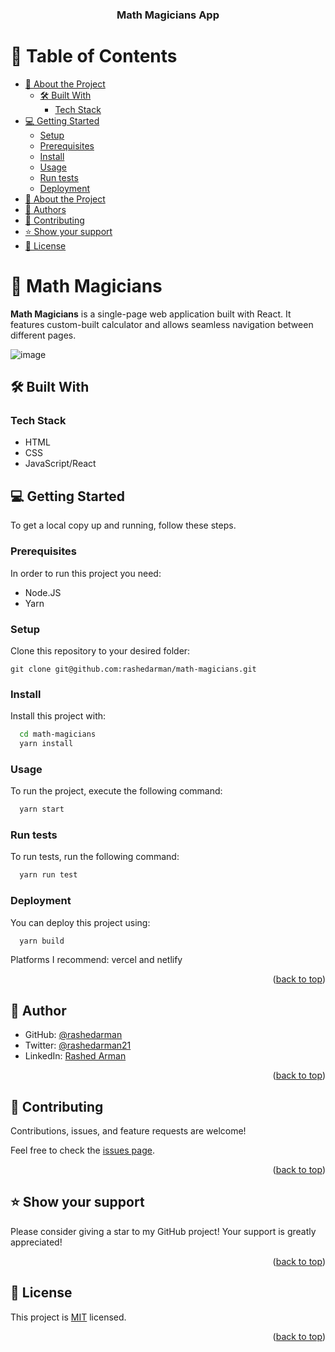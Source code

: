 <a name="readme-top"></a>

<div align="center">
  <h3><b>Math Magicians App</b></h3>
</div>

<!-- TABLE OF CONTENTS -->

# 📗 Table of Contents

- [📖 About the Project](#about-project)
  - [🛠 Built With](#built-with)
    - [Tech Stack](#tech-stack)
- [💻 Getting Started](#getting-started)
  - [Setup](#setup)
  - [Prerequisites](#prerequisites)
  - [Install](#install)
  - [Usage](#usage)
  - [Run tests](#run-tests)
  - [Deployment](#triangular_flag_on_post-deployment)
- [📖 About the Project](#about-project)
- [👥 Authors](#authors)
- [🤝 Contributing](#contributing)
- [⭐️ Show your support](#support)
- [📝 License](#license)

<!-- PROJECT DESCRIPTION -->

# 📖 Math Magicians <a name="about-project"></a>

**Math Magicians** is a single-page web application built with React. It features custom-built calculator and allows seamless navigation between different pages.

![image](https://user-images.githubusercontent.com/78993606/213771728-f6b32bd9-c0d5-48ae-8c79-b1d2ee9d3786.png)

## 🛠 Built With <a name="built-with"></a>

### Tech Stack <a name="tech-stack"></a>

- HTML
- CSS
- JavaScript/React

<!-- GETTING STARTED -->

## 💻 Getting Started <a name="getting-started"></a>

To get a local copy up and running, follow these steps.

### Prerequisites

In order to run this project you need:

- Node.JS
- Yarn

### Setup

Clone this repository to your desired folder:

`git clone git@github.com:rashedarman/math-magicians.git`

### Install

Install this project with:

```sh
  cd math-magicians
  yarn install
```

### Usage

To run the project, execute the following command:

```sh
  yarn start
```

### Run tests

To run tests, run the following command:

```sh
  yarn run test
```

### Deployment

You can deploy this project using:

```sh
  yarn build
```

Platforms I recommend: vercel and netlify

<p align="right">(<a href="#readme-top">back to top</a>)</p>

<!-- AUTHORS -->

## 👥 Author <a name="authors"></a>

- GitHub: [@rashedarman](https://github.com/rashedarman)
- Twitter: [@rashedarman21](https://twitter.com/rashedarman21)
- LinkedIn: [Rashed Arman](https://linkedin.com/in/rashedarman)

<p align="right">(<a href="#readme-top">back to top</a>)</p>

<!-- CONTRIBUTING -->

## 🤝 Contributing <a name="contributing"></a>

Contributions, issues, and feature requests are welcome!

Feel free to check the [issues page](../../issues/).

<p align="right">(<a href="#readme-top">back to top</a>)</p>

<!-- SUPPORT -->

## ⭐️ Show your support <a name="support"></a>

Please consider giving a star to my GitHub project! Your support is greatly appreciated!

<p align="right">(<a href="#readme-top">back to top</a>)</p>

<!-- LICENSE -->

## 📝 License <a name="license"></a>

This project is [MIT](./LICENSE) licensed.

<p align="right">(<a href="#readme-top">back to top</a>)</p>
